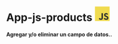 # App-js-products <img src="https://raw.githubusercontent.com/devicons/devicon/master/icons/javascript/javascript-original.svg" alt="javascript" width="40" height="40"/>


#### Agregar y/o eliminar un campo de datos..
